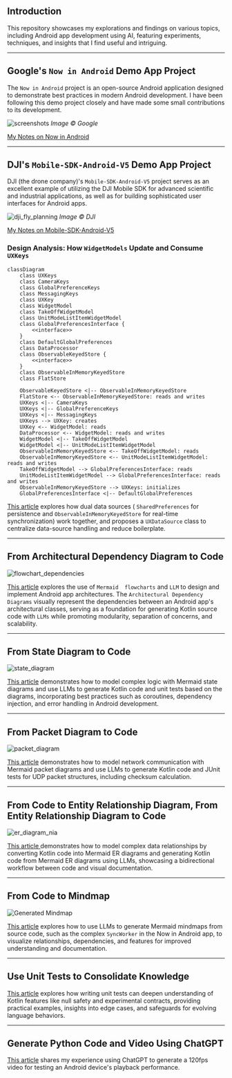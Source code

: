 ## Introduction

This repository showcases my explorations and findings on various topics, including Android app
development using AI, featuring experiments, techniques, and insights that I find useful and
intriguing.

---

## Google's `Now in Android` Demo App Project

The `Now in Android` project is an open-source Android application designed to demonstrate best
practices in modern Android development. I have been following this demo project closely and have
made some small contributions to its development.

![screenshots](https://github.com/android/nowinandroid/blob/main/docs/images/screenshots.png)
*Image © Google*

[My Notes on Now in Android](docs/NowInAndroidApp.md)

---

## DJI's `Mobile-SDK-Android-V5` Demo App Project

DJI (the drone company)'s `Mobile-SDK-Android-V5` project serves as an excellent example of
utilizing the DJI Mobile SDK for advanced scientific and industrial applications, as well as for
building sophisticated user interfaces for Android apps.

![dji_fly_planning](/diagrams/dji_fly_video_recording.png)
*Image © DJI*

[My Notes on Mobile-SDK-Android-V5](docs/DjiDronesAndroidSdk.md)

### Design Analysis: How `WidgetModels` Update and Consume `UXKeys`

```mermaid
classDiagram
    class UXKeys
    class CameraKeys
    class GlobalPreferenceKeys
    class MessagingKeys
    class UXKey
    class WidgetModel
    class TakeOffWidgetModel
    class UnitModeListItemWidgetModel
    class GlobalPreferencesInterface {
        <<interface>>
    }
    class DefaultGlobalPreferences
    class DataProcessor
    class ObservableKeyedStore {
        <<interface>>
    }
    class ObservableInMemoryKeyedStore
    class FlatStore

    ObservableKeyedStore <|-- ObservableInMemoryKeyedStore
    FlatStore <-- ObservableInMemoryKeyedStore: reads and writes
    UXKeys <|-- CameraKeys
    UXKeys <|-- GlobalPreferenceKeys
    UXKeys <|-- MessagingKeys
    UXKeys --> UXKey: creates
    UXKey <-- WidgetModel: reads
    DataProcessor <-- WidgetModel: reads and writes
    WidgetModel <|-- TakeOffWidgetModel
    WidgetModel <|-- UnitModeListItemWidgetModel
    ObservableInMemoryKeyedStore <-- TakeOffWidgetModel: reads
    ObservableInMemoryKeyedStore <-- UnitModeListItemWidgetModel: reads and writes
    TakeOffWidgetModel --> GlobalPreferencesInterface: reads
    UnitModeListItemWidgetModel --> GlobalPreferencesInterface: reads and writes
    ObservableInMemoryKeyedStore --> UXKeys: initializes
    GlobalPreferencesInterface <|-- DefaultGlobalPreferences
```

[This article](docs/DjiUxSdkWidgetModelAndUXKey.md) explores how dual data sources (
`SharedPreferences` for persistence and `ObservableInMemoryKeyedStore` for real-time
synchronization) work together, and proposes a `UXDataSource` class to centralize data-source
handling and reduce boilerplate.

---

## From Architectural Dependency Diagram to Code

![flowchart_dependencies](diagrams/flowchart_dependencies.png)

[This article](docs/ArchitecturalDependencyDiagramToCode.md) explores the use of `Mermaid 
flowcharts` and `LLM` to design and implement Android app architectures. The
`Architectural Dependency Diagrams` visually represent the dependencies between an Android app's
architectural classes, serving as a foundation for generating Kotlin source code with `LLMs` while
promoting modularity, separation of concerns, and scalability.

---

## From State Diagram to Code

![state_diagram](diagrams/state_diagram.png)

[This article](docs/StateDiagramToCode.md) demonstrates how to model complex logic with Mermaid
state diagrams and use LLMs to generate Kotlin code and unit tests based on the diagrams,
incorporating best practices such as coroutines, dependency injection, and error handling in Android
development.

---

## From Packet Diagram to Code

![packet_diagram](diagrams/packet_diagram.png)

[This article](docs/PacketDiagramToCode.md) demonstrates how to model network communication with
Mermaid packet diagrams and use LLMs to generate Kotlin code and JUnit tests for UDP packet
structures, including checksum calculation.

---

## From Code to Entity Relationship Diagram, From Entity Relationship Diagram to Code

![er_diagram_nia](diagrams/er_diagram_nia.png)

[This article ](docs/EntityRelationshipDiagramToCode.md) demonstrates how to model complex data
relationships by converting Kotlin code into Mermaid ER diagrams and generating Kotlin code from
Mermaid ER diagrams using LLMs, showcasing a bidirectional workflow between code and visual
documentation.

---

## From Code to Mindmap

![Generated Mindmap](diagrams/mindmap.png)

[This article](docs/CodeToMindmap.md) explores how to use LLMs to generate Mermaid mindmaps from
source code, such as the complex `SyncWorker` in the Now in Android app, to visualize relationships,
dependencies, and features for improved understanding and documentation.

---

## Use Unit Tests to Consolidate Knowledge

[This article](docs/UseUnitTestsToConsolidateKnowledge.md) explores how writing unit tests can
deepen understanding of Kotlin features like null safety and experimental contracts, providing
practical examples, insights into edge cases, and safeguards for evolving language behaviors.

---

## Generate Python Code and Video Using ChatGPT

[This article](docs/GeneratePythonCodeAndProduceVideo.md) shares my experience using ChatGPT to
generate a 120fps video for testing an Android device's playback performance.